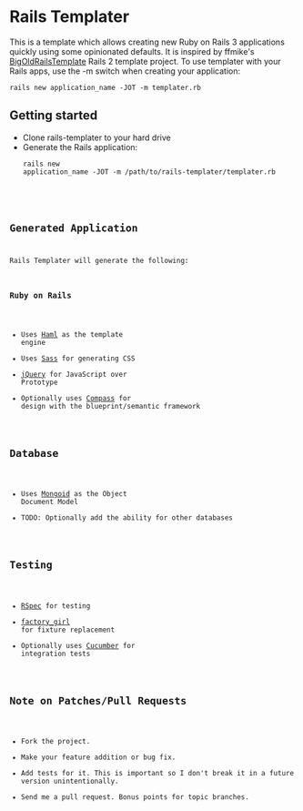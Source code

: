 # Rails Templater

This is a template which allows creating new Ruby on Rails 3 applications quickly using some opinionated defaults. It is inspired by ffmike's [BigOldRailsTemplate](http://github.com/ffmike/BigOldRailsTemplate) Rails 2 template project. To use templater with your Rails apps, use the -m switch when creating your application:

    rails new application_name -JOT -m templater.rb

## Getting started

* Clone rails-templater to your hard drive
* Generate the Rails application: <pre><code>rails new application_name -JOT -m /path/to/rails-templater/templater.rb
  
## Generated Application

Rails Templater will generate the following:

### Ruby on Rails

* Uses [Haml](http://haml-lang.com) as the template engine
* Uses [Sass](http://sass-lang.com) for generating CSS
* [jQuery](http://jquery.com/) for JavaScript over Prototype
* Optionally uses [Compass](http://compass-style.org) for design with the blueprint/semantic framework

## Database

* Uses [Mongoid](http://mongoid.org/) as the Object Document Model
* TODO: Optionally add the ability for other databases

## Testing

* [RSpec](http://github.com/rspec/rspec) for testing
* [factory_girl](http://github.com/thoughtbot/factory_girl) for fixture replacement
* Optionally uses [Cucumber](http://github.com/aslakhellesoy/cucumber-rails) for integration tests
    
## Note on Patches/Pull Requests
 
* Fork the project.
* Make your feature addition or bug fix.
* Add tests for it. This is important so I don't break it in a
  future version unintentionally.
* Send me a pull request. Bonus points for topic branches.
